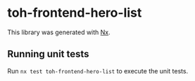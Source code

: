 # toh-frontend-hero-list

This library was generated with [Nx](https://nx.dev).

## Running unit tests

Run `nx test toh-frontend-hero-list` to execute the unit tests.
